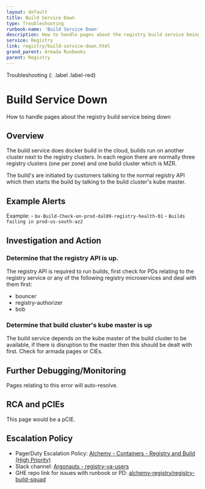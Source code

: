 ```yaml
---
layout: default
title: Build Service Down
type: Troubleshooting
runbook-name: 'Build Service Down'
description: How to handle pages about the registry build service being down
service: Registry
link: registry/build-service-down.html
grand_parent: Armada Runbooks
parent: Registry
---
```


Troubleshooting
{: .label .label-red}

# Build Service Down
How to handle pages about the registry build service being down

## Overview
The build service does docker build in the cloud, builds run on another cluster next to the registry clusters. In each region there are normally three registry clusters (one per zone) and one build cluster which is MZR.

The build's are initiated by customers talking to the normal registry API which then starts the build by talking to the build cluster's kube master.

## Example Alerts
Example:
    - `bx-Build-Check-on-prod-dal09-registry-health-01`
    - `Builds failing in prod-us-south-az2`


## Investigation and Action
### Determine that the registry API is up.
The registry API is required to run builds, first check for PDs relating to the registry service or any of the following registry microservices and deal with them first:
* bouncer
* registry-authorizer
* bob

### Determine that build cluster's kube master is up
The build service depends on the kube master of the build cluster to be available, if there is disruption to the master then this should be dealt with first. Check for armada pages or CIEs.

## Further Debugging/Monitoring
Pages relating to this error will auto-resolve.

## RCA and pCIEs
This page would be a pCIE.

## Escalation Policy
 * PagerDuty Escalation Policy: [Alchemy - Containers - Registry and Build (High Priority)
](https://ibm.pagerduty.com/escalation_policies#PVHCBN9)
  * Slack channel: [Argonauts - registry-va-users](https://ibm-argonauts.slack.com/messages/C53RR7TPE)
  * GHE repo link for issues with runbook or PD: [alchemy-registry/registry-build-squad](https://github.ibm.com/alchemy-registry/registry-build-squad/issues/new)

